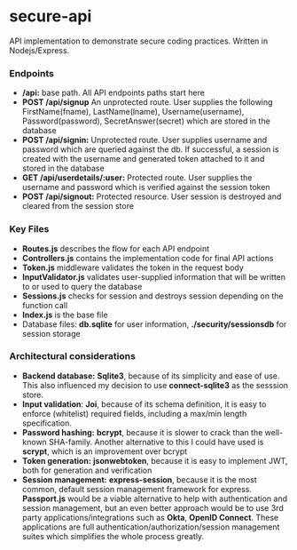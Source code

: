 # secure-api
API implementation to demonstrate secure coding practices. Written in Nodejs/Express.


### Endpoints

  - **/api:** base path. All API endpoints paths start here
  - **POST /api/signup** An unprotected route. User supplies the following FirstName(fname), LastName(lname), Username(username), Password(password), SecretAnswer(secret) which are stored in the database
  - **POST /api/signin:** Unprotected route. User supplies username and password which are queried against the db. If successful, a session is created with the username and generated token attached to it and stored in the database
  - **GET /api/userdetails/:user:** Protected route. User supplies the username and password which is verified against the session token
  - **POST /api/signout:** Protected resource. User session is destroyed and cleared from the session store


### Key Files

  - **Routes.js** describes the flow for each API endpoint
  - **Controllers.js** contains the implementation code for final API actions
  - **Token.js** middleware validates the token in the request body
  - **InputValidator.js** validates user-supplied information that will be written to or used to query the database
  - **Sessions.js** checks for session and destroys session depending on the function call
  - **Index.js** is the base file
  - Database files: **db.sqlite** for user information, **./security/sessionsdb** for session storage


### Architectural considerations

* **Backend database:** **Sqlite3**, because of its simplicity and ease of use. This also influenced my decision to use **connect-sqlite3** as the sesssion store.
* **Input validation**: **Joi**, because of its schema definition, it is easy to enforce (whitelist) required fields, including a max/min length specification.
* **Password hashing:** **bcrypt**, because it is slower to crack than the well-known SHA-family. Another alternative to this I could have used is **scrypt**, which is an improvement over bcrypt
* **Token generation:** **jsonwebtoken**, because it is easy to implement JWT, both for generation and verification
* **Session management:** **express-session**, because it is the most common, default session management framework for express. **Passport.js** would be a viable alternative to help with authentication and session management, but an even better approach would be to use 3rd party applications/integrations such as **Okta**, **OpenID Connect**. These applications are full authentication/authorization/session management suites which simplifies the whole process greatly.
